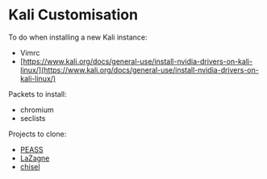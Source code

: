 # Kali Customisation

To do when installing a new Kali instance:

* Vimrc
* [https://www.kali.org/docs/general-use/install-nvidia-drivers-on-kali-linux/](https://www.kali.org/docs/general-use/install-nvidia-drivers-on-kali-linux/)

Packets to install:

* chromium
* seclists

Projects to clone:

* [PEASS](https://github.com/carlospolop/PEASS-ng)
* [LaZagne](https://github.com/AlessandroZ/LaZagne)
* [chisel](https://github.com/jpillora/chisel)
